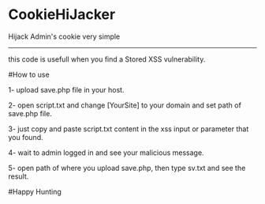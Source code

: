 # CookieHiJacker
Hijack Admin's cookie very simple
***************************
this code is usefull when you find a Stored XSS vulnerability.

#How to use

1- upload save.php file in your host.

2- open script.txt and change [YourSite] to your domain and set path of save.php file.

3- just copy and paste script.txt content in the xss input or parameter that you found.

4- wait to admin logged in and see your malicious message.

5- open path of where you upload save.php, then type sv.txt and see the result.


#Happy Hunting
